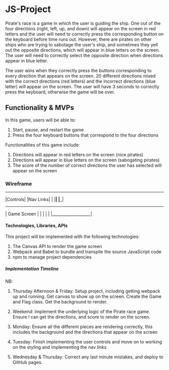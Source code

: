 # JS-Project

Pirate's race is a game in which the user is guiding the ship.  One out of the four directions (right, left, up, and down) will appear on the screen in red letters and the user will need to correctly press the corresponding button on the keyboard before time runs out.  However, there are pirates on other ships who are trying to sabotage the user's ship, and sometimes they yell out the opposite directions, which will appear in blue letters on the screen.  The user will need to correctly select the opposite direction when directions appear in blue letter. 

The user wins when they correctly press the buttons corresponding to every direction that appears on the screen.  20 different directions mixed with the correct directions (red letters) and the incorrect directions (blue letter) will appear on the screen.  The user will have 3 seconds to correctly press the keyboard, otherwise the game will be over. 

## Functionality & MVPs 

In this game, users will be able to: 

1) Start, pause, and restart the game 
2) Press the four keyboard buttons that correspond to the four directions 

Functionalities of this game include: 

1) Directions will appear in red letters on the screen (nice pirates)
2) Directions will appear in blue letters on the screen (sabogating pirates)
3) The score of the number of correct directions the user has selected will appear on the screen 

### Wireframe 
 ________    _________
|Controls|  |Nav Links|       |
|________|  |_________|
 ___________________
|    Game Screen    |
|                   |
|                   |
|___________________|
#### Technologies, Libraries, APIs

This project will be implemented with the following technologies: 

1) The Canvas API to render the game screen 
2) Webpack and Babel to bundle and transpile the source JavaScript code 
3) npm to manage project dependencies 

##### Implementation Timeline 

NB: 

1) Thursday Afternoon & Friday: Setup project, including getting webpack up and running.  Get canvas to show up on the screen.  Create the Game and Flag class.  Get the background to render. 

2) Weekend: Implement the underlying logic of the Pirate race game.  Ensure I can get the directions, and score to render on the screen.  

3) Monday: Ensure all the different pieces are rendering correctly, this includes the background and the directions that appear on the screen 

4) Tuesday: Finish implementing the user controls and move on to working on the styling and implementing the nav links 

5) Wednesday & Thursday: Correct any last minute mistakes, and deploy to GitHub pages. 